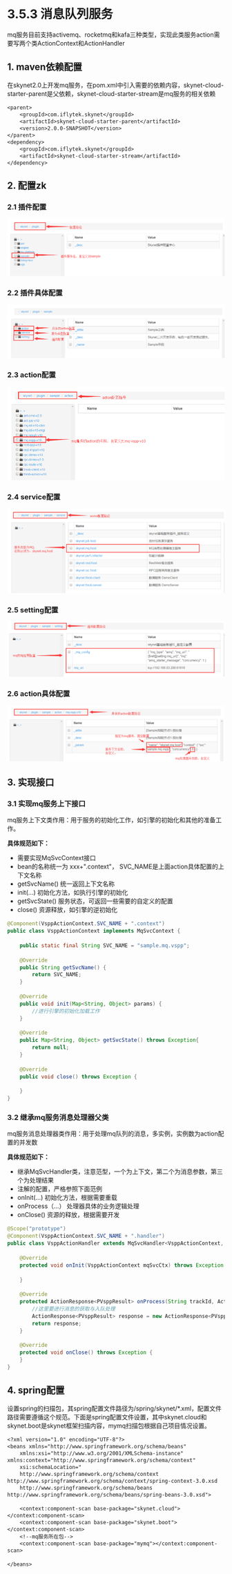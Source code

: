 # 3.5.3 消息队列服务

mq服务目前支持activemq、rocketmq和kafa三种类型，实现此类服务action需要写两个类ActionContext和ActionHandler

## 1. maven依赖配置

在skynet2.0上开发mq服务，在pom.xml中引入需要的依赖内容，skynet-cloud-starter-parent是父依赖，skynet-cloud-starter-stream是mq服务的相关依赖

```markup
<parent>
	<groupId>com.iflytek.skynet</groupId>
	<artifactId>skynet-cloud-starter-parent</artifactId>
	<version>2.0.0-SNAPSHOT</version>
</parent>
<dependency>
	<groupId>com.iflytek.skynet</groupId>
	<artifactId>skynet-cloud-starter-stream</artifactId>
</dependency>
```

## 2. 配置zk

### 2.1 插件配置

![](../../.gitbook/assets/image%20%2812%29.png)

### 2.2 插件具体配置

![](../../.gitbook/assets/image%20%2831%29.png)

### **2.3 action配置**

![](../../.gitbook/assets/image%20%287%29.png)

### 2.4 service配置

![](../../.gitbook/assets/image%20%2817%29.png)

### 2.5 setting配置

![](../../.gitbook/assets/image%20%281%29.png)

### 2.6 action具体配置

![](../../.gitbook/assets/image%20%2816%29.png)

## 3. 实现接口

### **3.1 实现mq服务上下接口**

 mq服务上下文类作用：用于服务的初始化工作，如引擎的初始化和其他的准备工作。

 **具体规范如下：**

* 需要实现MqSvcContext接口
* bean的名称统一为 xxx+".context"， SVC\_NAME是上面action具体配置的上下文名称
* getSvcName\(\) 统一返回上下文名称
* init\(...\) 初始化方法，如执行引擎的初始化
* getSvcState\(\) 服务状态，可返回一些需要的自定义的配置
* close\(\) 资源释放，如引擎的逆初始化

```java
@Component(VsppActionContext.SVC_NAME + ".context")
public class VsppActionContext implements MqSvcContext {

	public static final String SVC_NAME = "sample.mq.vspp";

	@Override
	public String getSvcName() {
		return SVC_NAME;
	}

	@Override
	public void init(Map<String, Object> params) {
	    //进行引擎的初始化加载工作
	}

	@Override
	public Map<String, Object> getSvcState() throws Exception{
		return null;
	}

	@Override
	public void close() throws Exception {

	}
}
```

### **3.2 继承mq服务消息处理器父类**

 mq服务消息处理器类作用：用于处理mq队列的消息，多实例，实例数为action配置的并发数

 **具体规范如下：** 

* 继承MqSvcHandler类，注意范型，一个为上下文，第二个为消息参数，第三个为处理结果 
* 注解的配置，严格参照下面范例 
* onInit\(...\) 初始化方法，根据需要重载 
* onProcess（...） 处理器具体的业务逻辑处理
* onClose\(\) 资源的释放，根据需要开发

```java
@Scope("prototype")
@Component(VsppActionContext.SVC_NAME + ".handler")
public class VsppActionHandler extends MqSvcHandler<VsppActionContext, PVsppParam, PVsppResult> {

	@Override
	protected void onInit(VsppActionContext mqSvcCtx) throws Exception {
	
	}

	@Override
	protected ActionResponse<PVsppResult> onProcess(String trackId, ActionRequest<PVsppParam> request, VsppActionContext mqSvcCtx) {
	    //这里要进行消息的获取与入队处理
		ActionResponse<PVsppResult> response = new ActionResponse<PVsppResult>(request.getBizId());
		return response;
	}

	@Override
	protected void onClose() throws Exception {
	}
}
```

## 4. spring配置

设置spring的扫描包，其spring配置文件路径为/spring/skynet/\*.xml，配置文件路径需要遵循这个规范。下面是spring配置文件设置，其中skynet.cloud和skynet.boot是skynet框架扫描内容，mymq扫描包根据自己项目情况设置。

```markup
<?xml version="1.0" encoding="UTF-8"?>
<beans xmlns="http://www.springframework.org/schema/beans"
	xmlns:xsi="http://www.w3.org/2001/XMLSchema-instance" xmlns:context="http://www.springframework.org/schema/context"
	xsi:schemaLocation="
	http://www.springframework.org/schema/context http://www.springframework.org/schema/context/spring-context-3.0.xsd 
	http://www.springframework.org/schema/beans http://www.springframework.org/schema/beans/spring-beans-3.0.xsd">

	<context:component-scan base-package="skynet.cloud"></context:component-scan>
	<context:component-scan base-package="skynet.boot"></context:component-scan>
	<!--mq服务所在包-->
	<context:component-scan base-package="mymq"></context:component-scan>

</beans>
```

